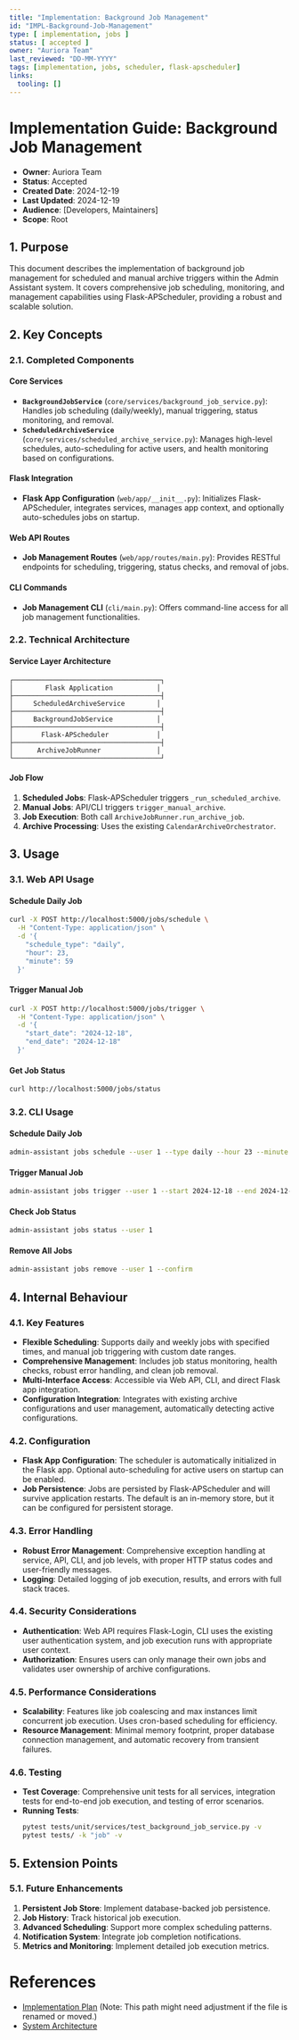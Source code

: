 ```yaml
---
title: "Implementation: Background Job Management"
id: "IMPL-Background-Job-Management"
type: [ implementation, jobs ]
status: [ accepted ]
owner: "Auriora Team"
last_reviewed: "DD-MM-YYYY"
tags: [implementation, jobs, scheduler, flask-apscheduler]
links:
  tooling: []
---
```


# Implementation Guide: Background Job Management

- **Owner**: Auriora Team
- **Status**: Accepted
- **Created Date**: 2024-12-19
- **Last Updated**: 2024-12-19
- **Audience**: [Developers, Maintainers]
- **Scope**: Root

## 1. Purpose

This document describes the implementation of background job management for scheduled and manual archive triggers within the Admin Assistant system. It covers comprehensive job scheduling, monitoring, and management capabilities using Flask-APScheduler, providing a robust and scalable solution.

## 2. Key Concepts

### 2.1. Completed Components

#### Core Services

-   **`BackgroundJobService`** (`core/services/background_job_service.py`): Handles job scheduling (daily/weekly), manual triggering, status monitoring, and removal.
-   **`ScheduledArchiveService`** (`core/services/scheduled_archive_service.py`): Manages high-level schedules, auto-scheduling for active users, and health monitoring based on configurations.

#### Flask Integration

-   **Flask App Configuration** (`web/app/__init__.py`): Initializes Flask-APScheduler, integrates services, manages app context, and optionally auto-schedules jobs on startup.

#### Web API Routes

-   **Job Management Routes** (`web/app/routes/main.py`): Provides RESTful endpoints for scheduling, triggering, status checks, and removal of jobs.

#### CLI Commands

-   **Job Management CLI** (`cli/main.py`): Offers command-line access for all job management functionalities.

### 2.2. Technical Architecture

#### Service Layer Architecture

```
┌─────────────────────────────────────┐
│        Flask Application           │
├─────────────────────────────────────┤
│     ScheduledArchiveService        │
├─────────────────────────────────────┤
│     BackgroundJobService           │
├─────────────────────────────────────┤
│       Flask-APScheduler            │
├─────────────────────────────────────┤
│      ArchiveJobRunner              │
└─────────────────────────────────────┘
```

#### Job Flow

1.  **Scheduled Jobs**: Flask-APScheduler triggers `_run_scheduled_archive`.
2.  **Manual Jobs**: API/CLI triggers `trigger_manual_archive`.
3.  **Job Execution**: Both call `ArchiveJobRunner.run_archive_job`.
4.  **Archive Processing**: Uses the existing `CalendarArchiveOrchestrator`.

## 3. Usage

### 3.1. Web API Usage

#### Schedule Daily Job

```bash
curl -X POST http://localhost:5000/jobs/schedule \
  -H "Content-Type: application/json" \
  -d '{
    "schedule_type": "daily",
    "hour": 23,
    "minute": 59
  }'
```

#### Trigger Manual Job

```bash
curl -X POST http://localhost:5000/jobs/trigger \
  -H "Content-Type: application/json" \
  -d '{
    "start_date": "2024-12-18",
    "end_date": "2024-12-18"
  }'
```

#### Get Job Status

```bash
curl http://localhost:5000/jobs/status
```

### 3.2. CLI Usage

#### Schedule Daily Job

```bash
admin-assistant jobs schedule --user 1 --type daily --hour 23 --minute 59
```

#### Trigger Manual Job

```bash
admin-assistant jobs trigger --user 1 --start 2024-12-18 --end 2024-12-18
```

#### Check Job Status

```bash
admin-assistant jobs status --user 1
```

#### Remove All Jobs

```bash
admin-assistant jobs remove --user 1 --confirm
```

## 4. Internal Behaviour

### 4.1. Key Features

-   **Flexible Scheduling**: Supports daily and weekly jobs with specified times, and manual job triggering with custom date ranges.
-   **Comprehensive Management**: Includes job status monitoring, health checks, robust error handling, and clean job removal.
-   **Multi-Interface Access**: Accessible via Web API, CLI, and direct Flask app integration.
-   **Configuration Integration**: Integrates with existing archive configurations and user management, automatically detecting active configurations.

### 4.2. Configuration

-   **Flask App Configuration**: The scheduler is automatically initialized in the Flask app. Optional auto-scheduling for active users on startup can be enabled.
-   **Job Persistence**: Jobs are persisted by Flask-APScheduler and will survive application restarts. The default is an in-memory store, but it can be configured for persistent storage.

### 4.3. Error Handling

-   **Robust Error Management**: Comprehensive exception handling at service, API, CLI, and job levels, with proper HTTP status codes and user-friendly messages.
-   **Logging**: Detailed logging of job execution, results, and errors with full stack traces.

### 4.4. Security Considerations

-   **Authentication**: Web API requires Flask-Login, CLI uses the existing user authentication system, and job execution runs with appropriate user context.
-   **Authorization**: Ensures users can only manage their own jobs and validates user ownership of archive configurations.

### 4.5. Performance Considerations

-   **Scalability**: Features like job coalescing and max instances limit concurrent job execution. Uses cron-based scheduling for efficiency.
-   **Resource Management**: Minimal memory footprint, proper database connection management, and automatic recovery from transient failures.

### 4.6. Testing

-   **Test Coverage**: Comprehensive unit tests for all services, integration tests for end-to-end job execution, and testing of error scenarios.
-   **Running Tests**:
    ```bash
    pytest tests/unit/services/test_background_job_service.py -v
    pytest tests/ -k "job" -v
    ```

## 5. Extension Points

### 5.1. Future Enhancements

1.  **Persistent Job Store**: Implement database-backed job persistence.
2.  **Job History**: Track historical job execution.
3.  **Advanced Scheduling**: Support more complex scheduling patterns.
4.  **Notification System**: Integrate job completion notifications.
5.  **Metrics and Monitoring**: Implement detailed job execution metrics.

# References

-   [Implementation Plan](implementation-plan.md) (Note: This path might need adjustment if the file is renamed or moved.)
-   [System Architecture](../2-architecture/ARCH-001-System-Architecture.md)